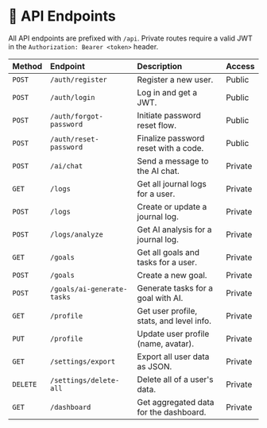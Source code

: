 # 📝 API Endpoints

All API endpoints are prefixed with `/api`. Private routes require a valid JWT in the `Authorization: Bearer <token>` header.

| Method   | Endpoint                      | Description                                | Access  |
| :------- | :---------------------------- | :----------------------------------------- | :------ |
| `POST`   | `/auth/register`              | Register a new user.                       | Public  |
| `POST`   | `/auth/login`                 | Log in and get a JWT.                      | Public  |
| `POST`   | `/auth/forgot-password`       | Initiate password reset flow.              | Public  |
| `POST`   | `/auth/reset-password`        | Finalize password reset with a code.       | Public  |
| `POST`   | `/ai/chat`                    | Send a message to the AI chat.             | Private |
| `GET`    | `/logs`                       | Get all journal logs for a user.           | Private |
| `POST`   | `/logs`                       | Create or update a journal log.            | Private |
| `POST`   | `/logs/analyze`               | Get AI analysis for a journal log.         | Private |
| `GET`    | `/goals`                      | Get all goals and tasks for a user.        | Private |
| `POST`   | `/goals`                      | Create a new goal.                         | Private |
| `POST`   | `/goals/ai-generate-tasks`    | Generate tasks for a goal with AI.         | Private |
| `GET`    | `/profile`                    | Get user profile, stats, and level info.   | Private |
| `PUT`    | `/profile`                    | Update user profile (name, avatar).        | Private |
| `GET`    | `/settings/export`            | Export all user data as JSON.              | Private |
| `DELETE` | `/settings/delete-all`        | Delete all of a user's data.               | Private |
| `GET`    | `/dashboard`                  | Get aggregated data for the dashboard.     | Private |

